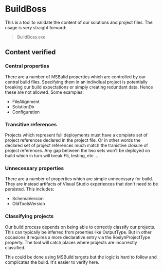 # BuildBoss

This is a tool to validate the content of our solutions and project files.  The usage is very straight forward:

> BuildBoss.exe <solution path>

## Content verified 

### Central properties

There are a number of MSBulid properties which are controlled by our central build files.  Specifying them in an indivdiual project is potentially breaking our build expectations or simply creating redundant data.  Hence these are not allowed.  Some examples:

- FileAlignment
- SolutionDir
- Configuration

### Transitive references

Projects which represent full deployments must have a complete set of project references declared in the project file.  Or in other words the declared set of project references much match the tranistive closure of project references.  Any gap between the two sets won't be deployed on build which in turn will break F5, testing, etc ...

### Unnecessary properties

There are a number of properties which are simple unnecessary for build.  They are instead artifacts of Visual Studio experiences that don't need to be persisted.  This includes:

- SchemaVersion
- OldToolsVersion

### Classifying projects

Our build process depends on being able to correctly classify our projects.  This can typically be inferred from proerties like OutputType.  But in other occasions it requires a more declarative entry via the RoslynProjectType property.  The tool will catch places where projects are incorrectly classified.

This could be done using MSBuild targets but the logic is hard to follow and complicates the build.  It's easier to verify here.

